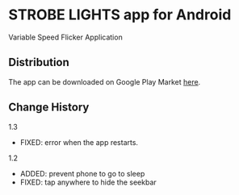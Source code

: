 # STROBE LIGHTS app for Android

Variable Speed Flicker Application

## Distribution
The app can be downloaded on Google Play Market [here](https://play.google.com/store/apps/details?id=com.ahmetkizilay.lights "Link").


## Change History
1.3 
- FIXED: error when the app restarts.

1.2
- ADDED: prevent phone to go to sleep
- FIXED: tap anywhere to hide the seekbar
